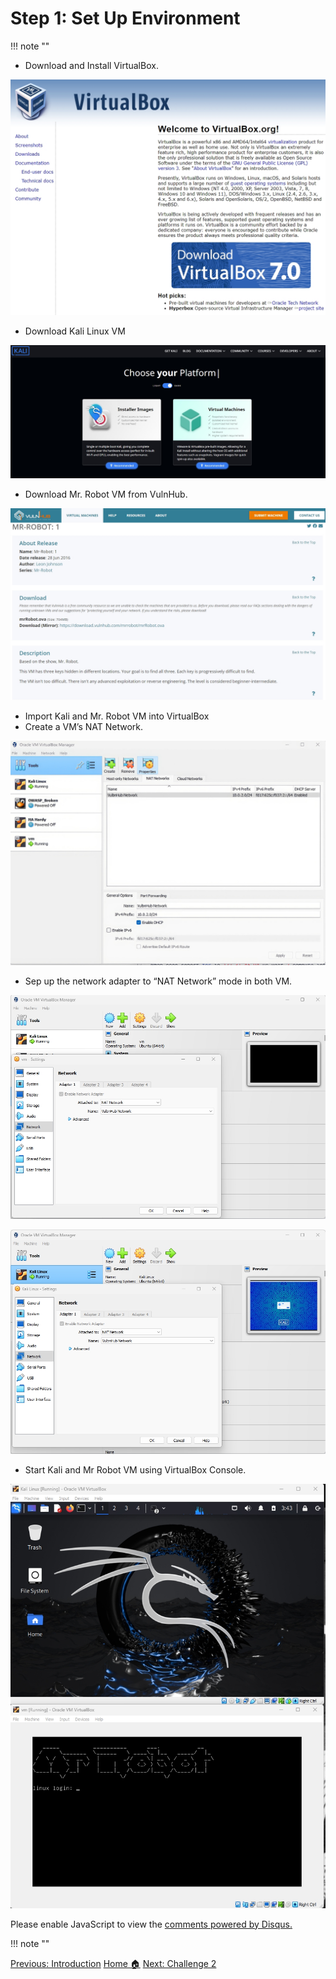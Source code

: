 # **Step 1: Set Up Environment**

!!! note ""

- Download and Install VirtualBox.

![alt text](images/virtualbox1.jpg)

- Download Kali Linux VM

![alt text](images/Kali_Linux.jpg)

- Download Mr. Robot VM from VulnHub.

![alt text](images/VulnHub.jpg)

- Import Kali and  Mr. Robot VM into VirtualBox
- Create a VM’s  NAT Network.

![alt text](images/virtualbox_topaz.jpg)

- Sep up  the network adapter to “NAT Network” mode in both VM.

![alt text](images/VulnHub_nat.jpg)

![alt text](images/kali_nat.jpg)

- Start Kali and Mr Robot VM using VirtualBox Console.

![alt text](images/vms.jpg)







<div id="disqus_thread"></div>
<script>
    /**
    *  RECOMMENDED CONFIGURATION VARIABLES: EDIT AND UNCOMMENT THE SECTION BELOW TO INSERT DYNAMIC VALUES FROM YOUR PLATFORM OR CMS.
    *  LEARN WHY DEFINING THESE VARIABLES IS IMPORTANT: https://disqus.com/admin/universalcode/#configuration-variables    */
    /*
    var disqus_config = function () {
    this.page.url = PAGE_URL;  // Replace PAGE_URL with your page's canonical URL variable
    this.page.identifier = PAGE_IDENTIFIER; // Replace PAGE_IDENTIFIER with your page's unique identifier variable
    };
    */
    (function() { // DON'T EDIT BELOW THIS LINE
    var d = document, s = d.createElement('script');
    s.src = 'https://hcoco1-1.disqus.com/embed.js';
    s.setAttribute('data-timestamp', +new Date());
    (d.head || d.body).appendChild(s);
    })();
</script>
<noscript>Please enable JavaScript to view the <a href="https://disqus.com/?ref_noscript">comments powered by Disqus.</a></noscript>

!!! note ""

<div class="button-container" markdown="1">
<a href="/Career-Simulation-3/2-instructions/" class="md-button md-button--primary">Previous: Introduction</a>
<a href="/Career-Simulation-3/" class="md-button md-button--secondary">Home 🏠</a>
<a href="/Career-Simulation-3/challenge_2/" class="md-button md-button--primary">Next: Challenge 2</a>
</div>




